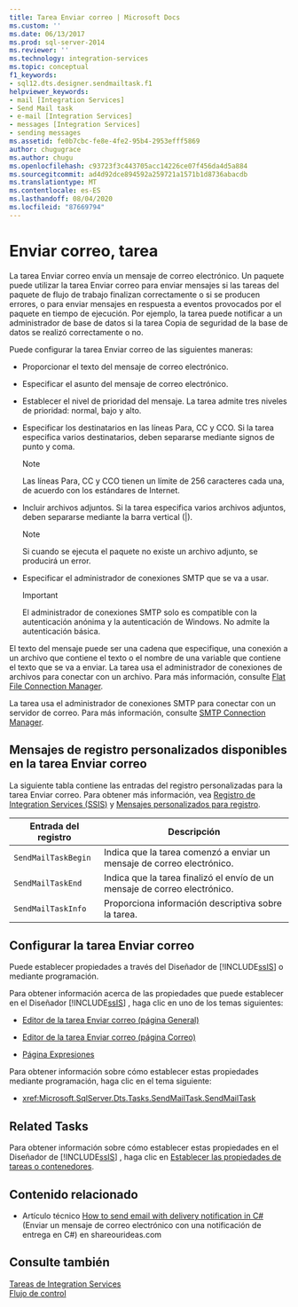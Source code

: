 ```yaml
---
title: Tarea Enviar correo | Microsoft Docs
ms.custom: ''
ms.date: 06/13/2017
ms.prod: sql-server-2014
ms.reviewer: ''
ms.technology: integration-services
ms.topic: conceptual
f1_keywords:
- sql12.dts.designer.sendmailtask.f1
helpviewer_keywords:
- mail [Integration Services]
- Send Mail task
- e-mail [Integration Services]
- messages [Integration Services]
- sending messages
ms.assetid: fe0b7cbc-fe8e-4fe2-95b4-2953efff5869
author: chugugrace
ms.author: chugu
ms.openlocfilehash: c93723f3c443705acc14226ce07f456da4d5a884
ms.sourcegitcommit: ad4d92dce894592a259721a1571b1d8736abacdb
ms.translationtype: MT
ms.contentlocale: es-ES
ms.lasthandoff: 08/04/2020
ms.locfileid: "87669794"
---
```

# <a name="send-mail-task"></a>Enviar correo, tarea
  La tarea Enviar correo envía un mensaje de correo electrónico. Un paquete puede utilizar la tarea Enviar correo para enviar mensajes si las tareas del paquete de flujo de trabajo finalizan correctamente o si se producen errores, o para enviar mensajes en respuesta a eventos provocados por el paquete en tiempo de ejecución. Por ejemplo, la tarea puede notificar a un administrador de base de datos si la tarea Copia de seguridad de la base de datos se realizó correctamente o no.  
  
 Puede configurar la tarea Enviar correo de las siguientes maneras:  
  
-   Proporcionar el texto del mensaje de correo electrónico.  
  
-   Especificar el asunto del mensaje de correo electrónico.  
  
-   Establecer el nivel de prioridad del mensaje. La tarea admite tres niveles de prioridad: normal, bajo y alto.  
  
-   Especificar los destinatarios en las líneas Para, CC y CCO. Si la tarea especifica varios destinatarios, deben separarse mediante signos de punto y coma.  
  
    > [!NOTE]  
    >  Las líneas Para, CC y CCO tienen un límite de 256 caracteres cada una, de acuerdo con los estándares de Internet.  
  
-   Incluir archivos adjuntos. Si la tarea especifica varios archivos adjuntos, deben separarse mediante la barra vertical (|).  
  
    > [!NOTE]  
    >  Si cuando se ejecuta el paquete no existe un archivo adjunto, se producirá un error.  
  
-   Especificar el administrador de conexiones SMTP que se va a usar.  
  
    > [!IMPORTANT]  
    >  El administrador de conexiones SMTP solo es compatible con la autenticación anónima y la autenticación de Windows. No admite la autenticación básica.  
  
 El texto del mensaje puede ser una cadena que especifique, una conexión a un archivo que contiene el texto o el nombre de una variable que contiene el texto que se va a enviar. La tarea usa el administrador de conexiones de archivos para conectar con un archivo. Para más información, consulte [Flat File Connection Manager](../connection-manager/file-connection-manager.md).  
  
 La tarea usa el administrador de conexiones SMTP para conectar con un servidor de correo. Para más información, consulte [SMTP Connection Manager](../connection-manager/smtp-connection-manager.md).  
  
## <a name="custom-logging-messages-available-on-the-send-mail-task"></a>Mensajes de registro personalizados disponibles en la tarea Enviar correo  
 La siguiente tabla contiene las entradas del registro personalizadas para la tarea Enviar correo. Para obtener más información, vea [Registro de Integration Services &#40;SSIS&#41;](../performance/integration-services-ssis-logging.md) y [Mensajes personalizados para registro](../custom-messages-for-logging.md).  
  
|Entrada del registro|Descripción|  
|---------------|-----------------|  
|`SendMailTaskBegin`|Indica que la tarea comenzó a enviar un mensaje de correo electrónico.|  
|`SendMailTaskEnd`|Indica que la tarea finalizó el envío de un mensaje de correo electrónico.|  
|`SendMailTaskInfo`|Proporciona información descriptiva sobre la tarea.|  
  
## <a name="configuring-the-send-mail-task"></a>Configurar la tarea Enviar correo  
 Puede establecer propiedades a través del Diseñador de [!INCLUDE[ssIS](../../includes/ssis-md.md)] o mediante programación.  
  
 Para obtener información acerca de las propiedades que puede establecer en el Diseñador [!INCLUDE[ssIS](../../includes/ssis-md.md)] , haga clic en uno de los temas siguientes:  
  
-   [Editor de la tarea Enviar correo &#40;página General&#41;](../general-page-of-integration-services-designers-options.md)  
  
-   [Editor de la tarea Enviar correo &#40;página Correo&#41;](../send-mail-task-editor-mail-page.md)  
  
-   [Página Expresiones](../expressions/expressions-page.md)  
  
 Para obtener información sobre cómo establecer estas propiedades mediante programación, haga clic en el tema siguiente:  
  
-   <xref:Microsoft.SqlServer.Dts.Tasks.SendMailTask.SendMailTask>  
  
## <a name="related-tasks"></a>Related Tasks  
 Para obtener información sobre cómo establecer estas propiedades en el Diseñador de [!INCLUDE[ssIS](../../includes/ssis-md.md)] , haga clic en [Establecer las propiedades de tareas o contenedores](../set-the-properties-of-a-task-or-container.md).  
  
## <a name="related-content"></a>Contenido relacionado  
  
-   Artículo técnico [How to send email with delivery notification in C#](https://go.microsoft.com/fwlink/?LinkId=237625)(Enviar un mensaje de correo electrónico con una notificación de entrega en C#) en shareourideas.com  
  
## <a name="see-also"></a>Consulte también  
 [Tareas de Integration Services](integration-services-tasks.md)   
 [Flujo de control](control-flow.md)  
  
  
